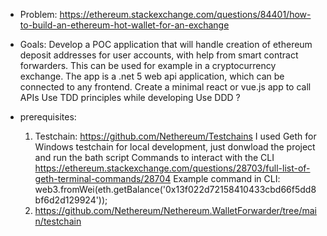 - Problem:
	https://ethereum.stackexchange.com/questions/84401/how-to-build-an-ethereum-hot-wallet-for-an-exchange

- Goals:
	Develop a POC application that will handle creation of ethereum deposit addresses for user accounts, with help from smart contract forwarders. This can be used for example in a cryptocurrency exchange.
	The app is a .net 5 web api application, which can be connected to any frontend.
	Create a minimal react or vue.js app to call APIs
	Use TDD principles while developing
	Use DDD ?

- prerequisites:
	1. Testchain: https://github.com/Nethereum/Testchains
		I used Geth for Windows testchain for local development, just donwload the project and run the bath script
		Commands to interact with the CLI  https://ethereum.stackexchange.com/questions/28703/full-list-of-geth-terminal-commands/28704
		Example command in CLI: web3.fromWei(eth.getBalance('0x13f022d72158410433cbd66f5dd8bf6d2d129924')); 
	2. https://github.com/Nethereum/Nethereum.WalletForwarder/tree/main/testchain